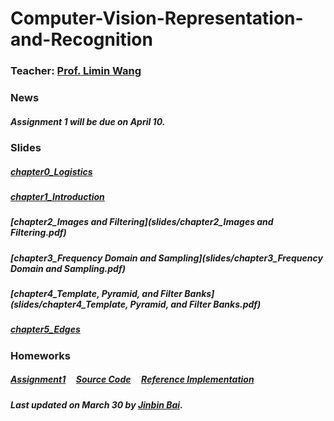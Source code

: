 # Computer-Vision-Representation-and-Recognition

### Teacher: [Prof. Limin Wang](http://wanglimin.github.io)


### News

##### Assignment 1 will be due on April 10.


### Slides

##### [chapter0_Logistics](slides/chapter0_Logistics.pdf)
##### [chapter1_Introduction](slides/chapter1_Introduction.pdf)
##### [chapter2_Images and Filtering](slides/chapter2_Images and Filtering.pdf)
##### [chapter3_Frequency Domain and Sampling](slides/chapter3_Frequency Domain and Sampling.pdf)
##### [chapter4_Template, Pyramid, and Filter Banks](slides/chapter4_Template, Pyramid, and Filter Banks.pdf)
##### [chapter5_Edges](slides/chapter5_Edges.pdf)

### Homeworks

##### [Assignment1](assignment1/assignment1.pdf) &nbsp;&nbsp;&nbsp; [Source Code](assignment1/proj1.zip) &nbsp;&nbsp;&nbsp; [Reference Implementation](assignment1/proj1.zip)

  
  
  
##### Last updated on March 30 by [Jinbin Bai](https://noyii.github.io).
